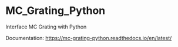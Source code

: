 # MC_Grating_Python
Interface MC Grating with Python

Documentation: https://mc-grating-python.readthedocs.io/en/latest/
